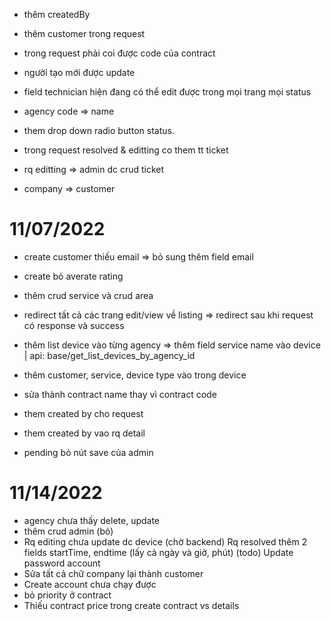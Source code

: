 - thêm createdBy
- thêm customer trong request
- trong request phải coi được code của contract
- người tạo mới được update

- field technician hiện đang có thể edit được trong mọi trang mọi status

- agency code => name
- them drop down radio button status.
- trong request resolved & editting co them tt ticket
- rq editting => admin dc crud ticket
- company => customer

# 11/07/2022

- create customer thiếu email => bỏ sung thêm field email
- create bỏ averate rating
- thêm crud service và crud area
- redirect tất cả các trang edit/view về listing => redirect sau khi request có response và success

- thêm list device vào từng agency => thêm field service name vào device | api: base/get_list_devices_by_agency_id

- thêm customer, service, device type vào trong device
- sửa thành contract name thay vì contract code
- them created by cho request
- them created by vao rq detail
- pending bỏ nút save của admin





# 11/14/2022
 - agency chưa thấy delete, update
 - thêm crud admin (bỏ)
 - Rq editing chưa update dc device
(chờ backend) Rq resolved thêm 2 fields startTime, endtime (lấy cả ngày và giờ, phút)
(todo) Update password account
 - Sửa tất cả chữ company lại thành customer
 - Create account chưa chạy được
 - bỏ priority ở contract
 - Thiếu contract price trong create contract vs details
